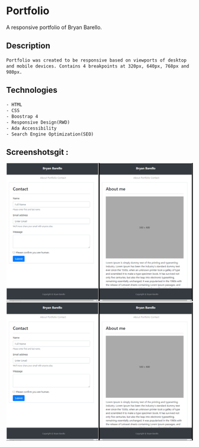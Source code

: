# Portfolio

A responsive portfolio of Bryan Barello.

## Description

```
Portfolio was created to be responsive based on viewports of desktop and mobile devices. Contains 4 breakpoints at 320px, 640px, 768px and 980px. 

```

## Technologies

```
- HTML
- CSS
- Boostrap 4
- Responsive Design(RWD)
- Ada Accessibility
- Search Engine Optimization(SEO)

```

## Screenshotsgit :

![Responsive](portfolio1.png)
![Responsive and Desktop](portfolio1.png)
